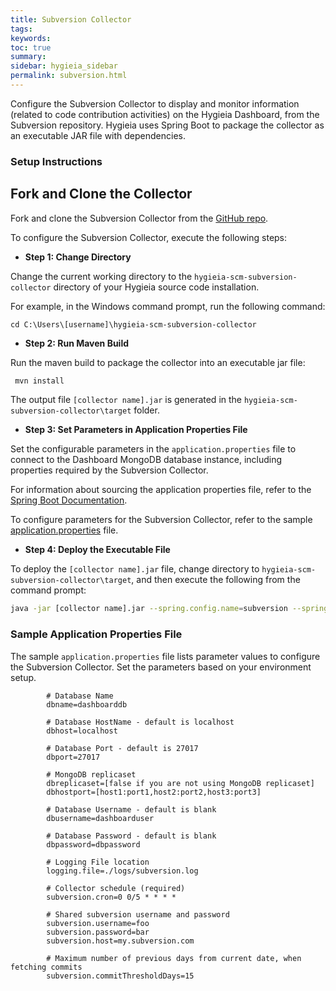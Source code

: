 ```yaml
---
title: Subversion Collector
tags:
keywords:
toc: true
summary:
sidebar: hygieia_sidebar
permalink: subversion.html
---
```

Configure the Subversion Collector to display and monitor information (related to code contribution activities) on the Hygieia Dashboard, from the Subversion repository. Hygieia uses Spring Boot to package the collector as an executable JAR file with dependencies.

### Setup Instructions

## Fork and Clone the Collector 

Fork and clone the Subversion Collector from the [GitHub repo](https://github.com/Hygieia/hygieia-scm-subversion-collector). 

To configure the Subversion Collector, execute the following steps:

*   **Step 1: Change Directory**

Change the current working directory to the `hygieia-scm-subversion-collector` directory of your Hygieia source code installation.

For example, in the Windows command prompt, run the following command:

```
cd C:\Users\[username]\hygieia-scm-subversion-collector
```

*   **Step 2: Run Maven Build**

Run the maven build to package the collector into an executable jar file:

```bash
 mvn install
```

The output file `[collector name].jar` is generated in the `hygieia-scm-subversion-collector\target` folder.

*   **Step 3: Set Parameters in Application Properties File**

Set the configurable parameters in the `application.properties` file to connect to the Dashboard MongoDB database instance, including properties required by the Subversion Collector.

For information about sourcing the application properties file, refer to the [Spring Boot Documentation](http://docs.spring.io/spring-boot/docs/current-SNAPSHOT/reference/htmlsingle/#boot-features-external-config-application-property-files).

To configure parameters for the Subversion Collector, refer to the sample [application.properties](#sample-application-properties-file) file.

*   **Step 4: Deploy the Executable File**

To deploy the `[collector name].jar` file, change directory to `hygieia-scm-subversion-collector\target`, and then execute the following from the command prompt:

```bash
java -jar [collector name].jar --spring.config.name=subversion --spring.config.location=[path to application.properties file]
```

### Sample Application Properties File

The sample `application.properties` file lists parameter values to configure the Subversion Collector. Set the parameters based on your environment setup.

```properties
		# Database Name
		dbname=dashboarddb

		# Database HostName - default is localhost
		dbhost=localhost

		# Database Port - default is 27017
		dbport=27017

		# MongoDB replicaset
		dbreplicaset=[false if you are not using MongoDB replicaset]
		dbhostport=[host1:port1,host2:port2,host3:port3]

		# Database Username - default is blank
		dbusername=dashboarduser

		# Database Password - default is blank
		dbpassword=dbpassword

		# Logging File location
		logging.file=./logs/subversion.log

		# Collector schedule (required)
		subversion.cron=0 0/5 * * * *

		# Shared subversion username and password
		subversion.username=foo
		subversion.password=bar
		subversion.host=my.subversion.com

		# Maximum number of previous days from current date, when fetching commits
		subversion.commitThresholdDays=15
```
